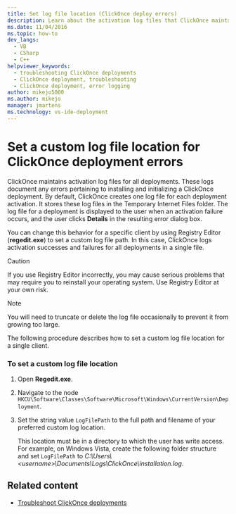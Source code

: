 ```yaml
---
title: Set log file location (ClickOnce deploy errors)
description: Learn about the activation log files that ClickOnce maintains for all deployments, which document errors for installing and initializing a ClickOnce deployment.
ms.date: 11/04/2016
ms.topic: how-to
dev_langs: 
  - VB
  - CSharp
  - C++
helpviewer_keywords: 
  - troubleshooting ClickOnce deployments
  - ClickOnce deployment, troubleshooting
  - ClickOnce deployment, error logging
author: mikejo5000
ms.author: mikejo
manager: jmartens
ms.technology: vs-ide-deployment
---
```

# Set a custom log file location for ClickOnce deployment errors

ClickOnce maintains activation log files for all deployments. These logs document any errors pertaining to installing and initializing a ClickOnce deployment. By default, ClickOnce creates one log file for each deployment activation. It stores these log files in the Temporary Internet Files folder. The log file for a deployment is displayed to the user when an activation failure occurs, and the user clicks **Details** in the resulting error dialog box.

 You can change this behavior for a specific client by using Registry Editor (**regedit.exe**) to set a custom log file path. In this case, ClickOnce logs activation successes and failures for all deployments in a single file.

> [!CAUTION]
> If you use Registry Editor incorrectly, you may cause serious problems that may require you to reinstall your operating system. Use Registry Editor at your own risk.

> [!NOTE]
> You will need to truncate or delete the log file occasionally to prevent it from growing too large.

 The following procedure describes how to set a custom log file location for a single client.

### To set a custom log file location

1. Open **Regedit.exe**.

2. Navigate to the node `HKCU\Software\Classes\Software\Microsoft\Windows\CurrentVersion\Deployment`.

3. Set the string value `LogFilePath` to the full path and filename of your preferred custom log location.

     This location must be in a directory to which the user has write access. For example, on Windows Vista, create the following folder structure and set `LogFilePath` to *C:\Users\\\<username>\Documents\Logs\ClickOnce\installation.log*.

## Related content
- [Troubleshoot ClickOnce deployments](../deployment/troubleshooting-clickonce-deployments.md)